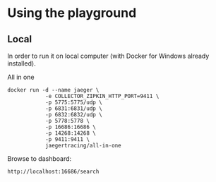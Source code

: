 # Using the playground

## Local
In order to run it on local computer (with Docker for Windows already installed).

All in one
```
docker run -d --name jaeger \
			-e COLLECTOR_ZIPKIN_HTTP_PORT=9411 \
			-p 5775:5775/udp \
			-p 6831:6831/udp \
			-p 6832:6832/udp \
			-p 5778:5778 \
			-p 16686:16686 \
			-p 14268:14268 \
			-p 9411:9411 \
			jaegertracing/all-in-one
```

Browse to dashboard:

```
http://localhost:16686/search
```
